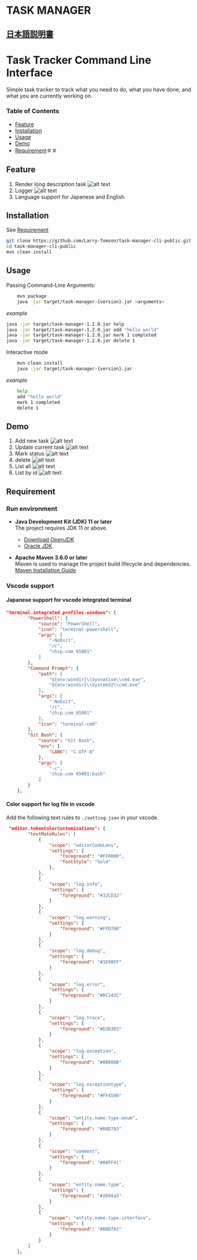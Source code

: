 # TASK MANAGER

## [日本語説明書](docs/Docs_JA.md)

# Task Tracker Command Line Interface
Simple task tracker to track what you need to do, what you have done, and what you are currently working on.
### Table of Contents
- [Feature](#feature)
- [Installation](#installation)
- [Usage](#usage)
- [Demo](#demo)
- [Requirement](#Requirement)＃＃
## Feature
1) Render long description task
![alt text](img/image-6.png)
2) Logger
![alt text](img/image-8.png)
3) Language support for Japanese and English

## Installation
See [Requirement](#Requirement) 
```bash
git clone https://github.com/Larry-Tomson/task-manager-cli-public.git
cd task-manager-cli-public
mvn clean install
```

## Usage
Passing Command-Line Arguments:
```bash
    mvn package
    java -jar target/task-manager-{version}.jar <arguments>
```
*example*
```bash
java -jar target/task-manager-1.2.0.jar help
java -jar target/task-manager-1.2.0.jar add "hello world"
java -jar target/task-manager-1.2.0.jar mark 1 completed
java -jar target/task-manager-1.2.0.jar delete 1
```

Interactive mode

```bash
    mvn clean install
    java -jar target/task-manager-{version}.jar
```
*example*
```bash
    help
    add "hello world"
    mark 1 completed
    delete 1
```

## Demo
1) Add new task
![alt text](img/image.png)
2) Update current task
![alt text](img/image-2.png)
3) Mark status
![alt text](img/image-3.png)
4) delete
![alt text](img/image-1.png)
5) List all
![alt text](img/image-4.png)
6) List by id
![alt text](img/image-5.png)


## Requirement
### Run environment
- **Java Development Kit (JDK) 11 or later**  
  The project requires JDK 11 or above.  
  - [Download OpenJDK](https://jdk.java.net/)
  - [Oracle JDK](https://www.oracle.com/java/technologies/javase-jdk11-downloads.html).

- **Apache Maven 3.6.0 or later**  
  Maven is used to manage the project build lifecycle and dependencies.  
  [Maven Installation Guide](https://maven.apache.org/install.html)

### Vscode support
#### Japanese support for vscode integrated terminal
```json
"terminal.integrated.profiles.windows": {
        "PowerShell": {
            "source": "PowerShell",
            "icon": "terminal-powershell",
            "args": [
                "-NoExit",
                "/c",
                "chcp.com 65001"
            ]
        },
        "Command Prompt": {
            "path": [
                "${env:windir}\\Sysnative\\cmd.exe",
                "${env:windir}\\System32\\cmd.exe"
            ],
            "args": [
                "-NoExit",
                "/c",
                "chcp.com 65001"
            ],
            "icon": "terminal-cmd"
        },
        "Git Bash": {
            "source": "Git Bash",
            "env": {
                "LANG": "C.UTF-8"
            },
            "args": [
                "-c",
                "chcp.com 65001;bash"
            ]
        }
    },
```

#### Color support for log file in vscode
Add the following text rules to `./setting.json` in your vscode.
```json
 "editor.tokenColorCustomizations": {
        "textMateRules": [
            {
                "scope": "editorCodeLens",
                "settings": {
                    "foreground": "#FF0000",
                    "fontStyle": "bold"
                },
            },
            {
                "scope": "log.info",
                "settings": {
                    "foreground": "#32CD32"
                }
            },
            {
                "scope": "log.warning",
                "settings": {
                    "foreground": "#FFD700"
                }
            },
            {
                "scope": "log.debug",
                "settings": {
                    "foreground": "#1E90FF"
                }
            },
            {
                "scope": "log.error",
                "settings": {
                    "foreground": "#DC143C"
                }
            },
            {
                "scope": "log.trace",
                "settings": {
                    "foreground": "#D3D3D3"
                }
            },
            {
                "scope": "log.exception",
                "settings": {
                    "foreground": "#8B008B"
                }
            },
            {
                "scope": "log.exceptiontype",
                "settings": {
                    "foreground": "#FF4500"
                }
            },
            {
                "scope": "entity.name.type.enum",
                "settings": {
                    "foreground": "#B8D7A3"
                }
            },
            {
                "scope": "comment",
                "settings": {
                    "foreground": "#00FF41"
                }
            },
            {
                "scope": "entity.name.type",
                "settings": {
                    "foreground": "#269da5"
                }
            },
            {
                "scope": "entity.name.type.interface",
                "settings": {
                    "foreground": "#B8D7A3"
                }
            }
        ]
    },
```


